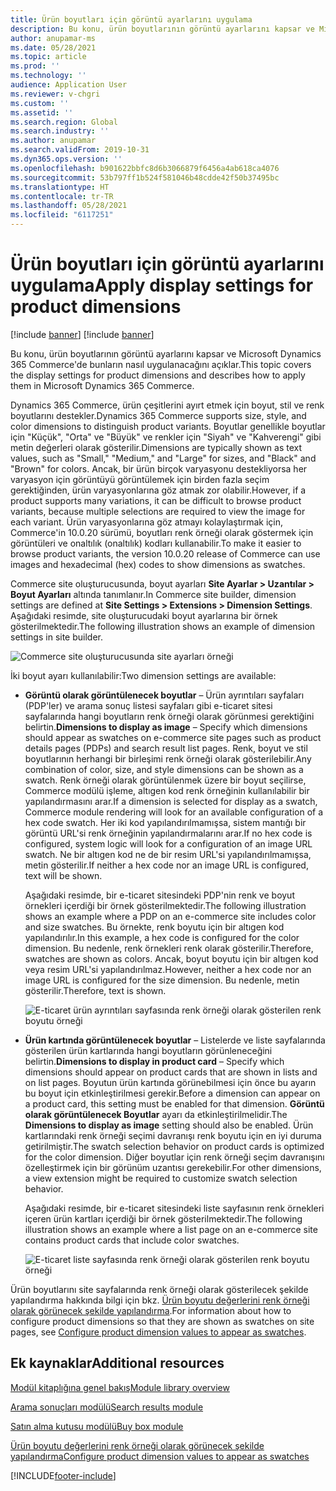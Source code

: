 ```yaml
---
title: Ürün boyutları için görüntü ayarlarını uygulama
description: Bu konu, ürün boyutlarının görüntü ayarlarını kapsar ve Microsoft Dynamics 365 Commerce'de bunların nasıl uygulanacağını açıklar.
author: anupamar-ms
ms.date: 05/28/2021
ms.topic: article
ms.prod: ''
ms.technology: ''
audience: Application User
ms.reviewer: v-chgri
ms.custom: ''
ms.assetid: ''
ms.search.region: Global
ms.search.industry: ''
ms.author: anupamar
ms.search.validFrom: 2019-10-31
ms.dyn365.ops.version: ''
ms.openlocfilehash: b901622bbfc8d6b3066879f6456a4ab618ca4076
ms.sourcegitcommit: 53b797ff1b524f581046b48cdde42f50b37495bc
ms.translationtype: HT
ms.contentlocale: tr-TR
ms.lasthandoff: 05/28/2021
ms.locfileid: "6117251"
---
```

# <a name="apply-display-settings-for-product-dimensions"></a><span data-ttu-id="8180c-103">Ürün boyutları için görüntü ayarlarını uygulama</span><span class="sxs-lookup"><span data-stu-id="8180c-103">Apply display settings for product dimensions</span></span>

[!include [banner](includes/banner.md)]
[!include [banner](includes/preview-banner.md)]

<span data-ttu-id="8180c-104">Bu konu, ürün boyutlarının görüntü ayarlarını kapsar ve Microsoft Dynamics 365 Commerce'de bunların nasıl uygulanacağını açıklar.</span><span class="sxs-lookup"><span data-stu-id="8180c-104">This topic covers the display settings for product dimensions and describes how to apply them in Microsoft Dynamics 365 Commerce.</span></span>

<span data-ttu-id="8180c-105">Dynamics 365 Commerce, ürün çeşitlerini ayırt etmek için boyut, stil ve renk boyutlarını destekler.</span><span class="sxs-lookup"><span data-stu-id="8180c-105">Dynamics 365 Commerce supports size, style, and color dimensions to distinguish product variants.</span></span> <span data-ttu-id="8180c-106">Boyutlar genellikle boyutlar için "Küçük", "Orta" ve "Büyük" ve renkler için "Siyah" ve "Kahverengi" gibi metin değerleri olarak gösterilir.</span><span class="sxs-lookup"><span data-stu-id="8180c-106">Dimensions are typically shown as text values, such as "Small," "Medium," and "Large" for sizes, and "Black" and "Brown" for colors.</span></span> <span data-ttu-id="8180c-107">Ancak, bir ürün birçok varyasyonu destekliyorsa her varyasyon için görüntüyü görüntülemek için birden fazla seçim gerektiğinden, ürün varyasyonlarına göz atmak zor olabilir.</span><span class="sxs-lookup"><span data-stu-id="8180c-107">However, if a product supports many variations, it can be difficult to browse product variants, because multiple selections are required to view the image for each variant.</span></span> <span data-ttu-id="8180c-108">Ürün varyasyonlarına göz atmayı kolaylaştırmak için, Commerce'in 10.0.20 sürümü, boyutları renk örneği olarak göstermek için görüntüleri ve onaltılık (onaltılık) kodları kullanabilir.</span><span class="sxs-lookup"><span data-stu-id="8180c-108">To make it easier to browse product variants, the version 10.0.20 release of Commerce can use images and hexadecimal (hex) codes to show dimensions as swatches.</span></span>

<span data-ttu-id="8180c-109">Commerce site oluşturucusunda, boyut ayarları **Site Ayarlar \> Uzantılar \> Boyut Ayarları** altında tanımlanır.</span><span class="sxs-lookup"><span data-stu-id="8180c-109">In Commerce site builder, dimension settings are defined at **Site Settings \> Extensions \> Dimension Settings**.</span></span> <span data-ttu-id="8180c-110">Aşağıdaki resimde, site oluşturucudaki boyut ayarlarına bir örnek gösterilmektedir.</span><span class="sxs-lookup"><span data-stu-id="8180c-110">The following illustration shows an example of dimension settings in site builder.</span></span>

![Commerce site oluşturucusunda site ayarları örneği](./dev-itpro/media/swatch_site_settings.PNG)

<span data-ttu-id="8180c-112">İki boyut ayarı kullanılabilir:</span><span class="sxs-lookup"><span data-stu-id="8180c-112">Two dimension settings are available:</span></span>

- <span data-ttu-id="8180c-113">**Görüntü olarak görüntülenecek boyutlar** – Ürün ayrıntıları sayfaları (PDP'ler) ve arama sonuç listesi sayfaları gibi e-ticaret sitesi sayfalarında hangi boyutların renk örneği olarak görünmesi gerektiğini belirtin.</span><span class="sxs-lookup"><span data-stu-id="8180c-113">**Dimensions to display as image** – Specify which dimensions should appear as swatches on e-commerce site pages such as product details pages (PDPs) and search result list pages.</span></span> <span data-ttu-id="8180c-114">Renk, boyut ve stil boyutlarının herhangi bir birleşimi renk örneği olarak gösterilebilir.</span><span class="sxs-lookup"><span data-stu-id="8180c-114">Any combination of color, size, and style dimensions can be shown as a swatch.</span></span> <span data-ttu-id="8180c-115">Renk örneği olarak görüntülenmek üzere bir boyut seçilirse, Commerce modülü işleme, altıgen kod renk örneğinin kullanılabilir bir yapılandırmasını arar.</span><span class="sxs-lookup"><span data-stu-id="8180c-115">If a dimension is selected for display as a swatch, Commerce module rendering will look for an available configuration of a hex code swatch.</span></span> <span data-ttu-id="8180c-116">Her iki kod yapılandırılmamışsa, sistem mantığı bir görüntü URL'si renk örneğinin yapılandırmalarını arar.</span><span class="sxs-lookup"><span data-stu-id="8180c-116">If no hex code is configured, system logic will look for a configuration of an image URL swatch.</span></span> <span data-ttu-id="8180c-117">Ne bir altıgen kod ne de bir resim URL'si yapılandırılmamışsa, metin gösterilir.</span><span class="sxs-lookup"><span data-stu-id="8180c-117">If neither a hex code nor an image URL is configured, text will be shown.</span></span>

    <span data-ttu-id="8180c-118">Aşağıdaki resimde, bir e-ticaret sitesindeki PDP'nin renk ve boyut örnekleri içerdiği bir örnek gösterilmektedir.</span><span class="sxs-lookup"><span data-stu-id="8180c-118">The following illustration shows an example where a PDP on an e-commerce site includes color and size swatches.</span></span> <span data-ttu-id="8180c-119">Bu örnekte, renk boyutu için bir altıgen kod yapılandırılır.</span><span class="sxs-lookup"><span data-stu-id="8180c-119">In this example, a hex code is configured for the color dimension.</span></span> <span data-ttu-id="8180c-120">Bu nedenle, renk örnekleri renk olarak gösterilir.</span><span class="sxs-lookup"><span data-stu-id="8180c-120">Therefore, swatches are shown as colors.</span></span> <span data-ttu-id="8180c-121">Ancak, boyut boyutu için bir altıgen kod veya resim URL'si yapılandırılmaz.</span><span class="sxs-lookup"><span data-stu-id="8180c-121">However, neither a hex code nor an image URL is configured for the size dimension.</span></span> <span data-ttu-id="8180c-122">Bu nedenle, metin gösterilir.</span><span class="sxs-lookup"><span data-stu-id="8180c-122">Therefore, text is shown.</span></span>

    ![E-ticaret ürün ayrıntıları sayfasında renk örneği olarak gösterilen renk boyutu örneği](./dev-itpro/media/swatch_pdp.png)

- <span data-ttu-id="8180c-124">**Ürün kartında görüntülenecek boyutlar** – Listelerde ve liste sayfalarında gösterilen ürün kartlarında hangi boyutların görünleneceğini belirtin.</span><span class="sxs-lookup"><span data-stu-id="8180c-124">**Dimensions to display in product card** – Specify which dimensions should appear on product cards that are shown in lists and on list pages.</span></span> <span data-ttu-id="8180c-125">Boyutun ürün kartında görünebilmesi için önce bu ayarın bu boyut için etkinleştirilmesi gerekir.</span><span class="sxs-lookup"><span data-stu-id="8180c-125">Before a dimension can appear on a product card, this setting must be enabled for that dimension.</span></span> <span data-ttu-id="8180c-126">**Görüntü olarak görüntülenecek Boyutlar** ayarı da etkinleştirilmelidir.</span><span class="sxs-lookup"><span data-stu-id="8180c-126">The **Dimensions to display as image** setting should also be enabled.</span></span> <span data-ttu-id="8180c-127">Ürün kartlarındaki renk örneği seçimi davranışı renk boyutu için en iyi duruma getirilmiştir.</span><span class="sxs-lookup"><span data-stu-id="8180c-127">The swatch selection behavior on product cards is optimized for the color dimension.</span></span> <span data-ttu-id="8180c-128">Diğer boyutlar için renk örneği seçim davranışını özelleştirmek için bir görünüm uzantısı gerekebilir.</span><span class="sxs-lookup"><span data-stu-id="8180c-128">For other dimensions, a view extension might be required to customize swatch selection behavior.</span></span>

    <span data-ttu-id="8180c-129">Aşağıdaki resimde, bir e-ticaret sitesindeki liste sayfasının renk örnekleri içeren ürün kartları içerdiği bir örnek gösterilmektedir.</span><span class="sxs-lookup"><span data-stu-id="8180c-129">The following illustration shows an example where a list page on an e-commerce site contains product cards that include color swatches.</span></span>

    ![E-ticaret liste sayfasında renk örneği olarak gösterilen renk boyutu örneği](./dev-itpro/media/swatch_searchresults.PNG)

<span data-ttu-id="8180c-131">Ürün boyutlarını site sayfalarında renk örneği olarak gösterilecek şekilde yapılandırma hakkında bilgi için bkz. [Ürün boyutu değerlerini renk örneği olarak görünecek şekilde yapılandırma](./dev-itpro/dimensions-swatch.md).</span><span class="sxs-lookup"><span data-stu-id="8180c-131">For information about how to configure product dimensions so that they are shown as swatches on site pages, see [Configure product dimension values to appear as swatches](./dev-itpro/dimensions-swatch.md).</span></span>

## <a name="additional-resources"></a><span data-ttu-id="8180c-132">Ek kaynaklar</span><span class="sxs-lookup"><span data-stu-id="8180c-132">Additional resources</span></span>

[<span data-ttu-id="8180c-133">Modül kitaplığına genel bakış</span><span class="sxs-lookup"><span data-stu-id="8180c-133">Module library overview</span></span>](starter-kit-overview.md)

[<span data-ttu-id="8180c-134">Arama sonuçları modülü</span><span class="sxs-lookup"><span data-stu-id="8180c-134">Search results module</span></span>](search-result-module.md)

[<span data-ttu-id="8180c-135">Satın alma kutusu modülü</span><span class="sxs-lookup"><span data-stu-id="8180c-135">Buy box module</span></span>](add-buy-box.md)

[<span data-ttu-id="8180c-136">Ürün boyutu değerlerini renk örneği olarak görünecek şekilde yapılandırma</span><span class="sxs-lookup"><span data-stu-id="8180c-136">Configure product dimension values to appear as swatches</span></span>](./dev-itpro/dimensions-swatch.md)

[!INCLUDE[footer-include](../includes/footer-banner.md)]
